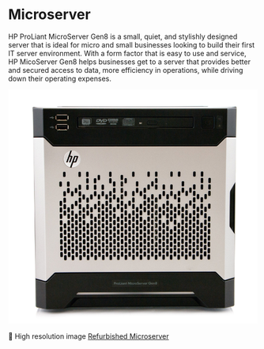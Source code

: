 
# Microserver



HP ProLiant MicroServer Gen8 is a small, quiet, and stylishly designed server that is ideal for micro and small businesses looking to build
their first IT server environment. With a form factor that is easy to use and service, HP MicoServer Gen8 helps businesses get to a server
that provides better and secured access to data, more efficiency in operations, while driving down their operating expenses.


 ![Refurbished Microserver](./../images/microserver.png)

:pencil: High resolution image [Refurbished Microserver](https://raw.githubusercontent.com/quantiota/AI-Agent-Farm/master/doc/it-admin/hardware/images/microserver.png)
